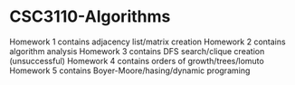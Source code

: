 # CSC3110-Algorithms

Homework 1 contains adjacency list/matrix creation
Homework 2 contains algorithm analysis
Homework 3 contains DFS search/clique creation (unsuccessful)
Homework 4 contains orders of growth/trees/lomuto
Homework 5 contains Boyer-Moore/hasing/dynamic programing

